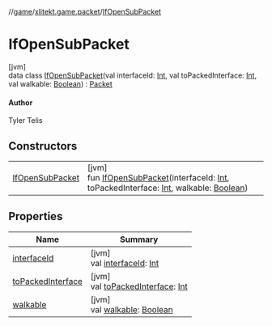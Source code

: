 //[game](../../../index.md)/[xlitekt.game.packet](../index.md)/[IfOpenSubPacket](index.md)

# IfOpenSubPacket

[jvm]\
data class [IfOpenSubPacket](index.md)(val interfaceId: [Int](https://kotlinlang.org/api/latest/jvm/stdlib/kotlin/-int/index.html), val toPackedInterface: [Int](https://kotlinlang.org/api/latest/jvm/stdlib/kotlin/-int/index.html), val walkable: [Boolean](https://kotlinlang.org/api/latest/jvm/stdlib/kotlin/-boolean/index.html)) : [Packet](../-packet/index.md)

#### Author

Tyler Telis

## Constructors

| | |
|---|---|
| [IfOpenSubPacket](-if-open-sub-packet.md) | [jvm]<br>fun [IfOpenSubPacket](-if-open-sub-packet.md)(interfaceId: [Int](https://kotlinlang.org/api/latest/jvm/stdlib/kotlin/-int/index.html), toPackedInterface: [Int](https://kotlinlang.org/api/latest/jvm/stdlib/kotlin/-int/index.html), walkable: [Boolean](https://kotlinlang.org/api/latest/jvm/stdlib/kotlin/-boolean/index.html)) |

## Properties

| Name | Summary |
|---|---|
| [interfaceId](interface-id.md) | [jvm]<br>val [interfaceId](interface-id.md): [Int](https://kotlinlang.org/api/latest/jvm/stdlib/kotlin/-int/index.html) |
| [toPackedInterface](to-packed-interface.md) | [jvm]<br>val [toPackedInterface](to-packed-interface.md): [Int](https://kotlinlang.org/api/latest/jvm/stdlib/kotlin/-int/index.html) |
| [walkable](walkable.md) | [jvm]<br>val [walkable](walkable.md): [Boolean](https://kotlinlang.org/api/latest/jvm/stdlib/kotlin/-boolean/index.html) |
